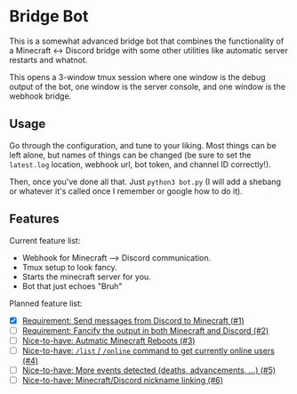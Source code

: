 # Bridge Bot
This is a somewhat advanced bridge bot that combines the functionality of a
Minecraft <-> Discord bridge with some other utilities like automatic server
restarts and whatnot.

This opens a 3-window tmux session where one window is the debug output of the
bot, one window is the server console, and one window is the webhook bridge.

## Usage
Go through the configuration, and tune to your liking. Most things can be left
alone, but names of things can be changed (be sure to set the `latest.log`
location, webhook url, bot token, and channel ID correctly!). 

Then, once you've done all that. Just `python3 bot.py` (I will add a shebang or
whatever it's called once I remember or google how to do it).

## Features
Current feature list:

- Webhook for Minecraft --> Discord communication.
- Tmux setup to look fancy.
- Starts the minecraft server for you.
- Bot that just echoes "Bruh"

Planned feature list:

- [x] [Requirement: Send messages from Discord to Minecraft (#1)](https://github.com/PlotCC/Minecraft-Discord-Bridge/issues/1)
- [ ] [Requirement: Fancify the output in both Minecraft and Discord (#2)](https://github.com/PlotCC/Minecraft-Discord-Bridge/issues/2)
- [ ] [Nice-to-have: Autmatic Minecraft Reboots (#3)](https://github.com/PlotCC/Minecraft-Discord-Bridge/issues/3)
- [ ] [Nice-to-have: `/list` / `/online` command to get currently online users (#4)](https://github.com/PlotCC/Minecraft-Discord-Bridge/issues/4)
- [ ] [Nice-to-have: More events detected (deaths, advancements, ...) (#5)](https://github.com/PlotCC/Minecraft-Discord-Bridge/issues/5)
- [ ] [Nice-to-have: Minecraft/Discord nickname linking (#6)](https://github.com/PlotCC/Minecraft-Discord-Bridge/issues/6)